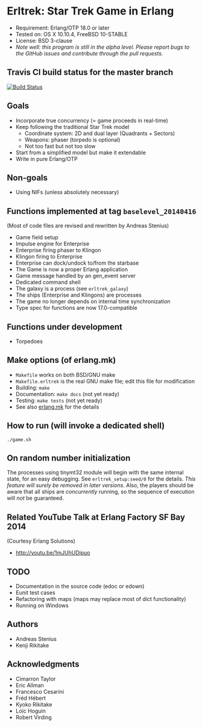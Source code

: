# Erltrek: Star Trek Game in Erlang

* Requirement: Erlang/OTP 18.0 or later
* Tested on: OS X 10.10.4, FreeBSD 10-STABLE
* License: BSD 3-clause
* *Note well: this program is still in the alpha level. Please report bugs to the GitHub issues and contribute through the pull requests.*

## Travis CI build status for the master branch

[![Build Status](https://travis-ci.org/jj1bdx/erltrek.svg?branch=master)](https://travis-ci.org/jj1bdx/erltrek)

## Goals

* Incorporate true concurrency (= game proceeds in real-time)
* Keep following the traditional Star Trek model
    * Coordinate system: 2D and dual layer (Quadrants + Sectors)
    * Weapons: phaser (torpedo is optional)
    * Not too fast but not too slow
* Start from a simplified model but make it extendable
* Write in pure Erlang/OTP

## Non-goals

* Using NIFs (unless absolutely necessary)

## Functions implemented at tag `baselevel_20140416`

(Most of code files are revised and rewritten by Andreas Stenius)

* Game field setup
* Impulse engine for Enterprise
* Enterprise firing phaser to Klingon
* Klingon firing to Enterprise
* Enterprise can dock/undock to/from the starbase
* The Game is now a proper Erlang application
* Game message handled by an gen\_event server
* Dedicated command shell
* The galaxy is a process (see `erltrek_galaxy`)
* The ships (Enterprise and Klingons) are processes
* The game no longer depends on internal time synchronization
* Type spec for functions are now 17.0-compatible

## Functions under development

* Torpedoes

## Make options (of erlang.mk)

* `Makefile` works on both BSD/GNU make
* `Makefile.erltrek` is the real GNU make file; edit this file for modification
* Building: `make`
* Documentation: `make docs` (not yet ready)
* Testing: `make tests` (not yet ready)
* See also [erlang.mk](https://github.com/extend/erlang.mk) for the details

## How to run (will invoke a dedicated shell)

    ./game.sh

## On random number initialization

The processes using tinymt32 module will begin with the same internal state,
for an easy debugging.  See `erltrek_setup:seed/0` for the details.  *This
feature will surely be removed in later versions.* Also, the players should be
aware that all ships are *concurrently* running, so the sequence of execution
will *not* be guaranteed.

## Related YouTube Talk at Erlang Factory SF Bay 2014

(Courtesy Erlang Solutions)

* <http://youtu.be/1mJUhUDipuo>

## TODO

* Documentation in the source code (edoc or edown)
* Eunit test cases
* Refactoring with maps (maps may replace most of dict functionality)
* Running on Windows

## Authors

* Andreas Stenius
* Kenji Rikitake

## Acknowledgments

* Cimarron Taylor
* Eric Allman
* Francesco Cesarini
* Fréd Hébert
* Kyoko Rikitake
* Loïc Hoguin
* Robert Virding
